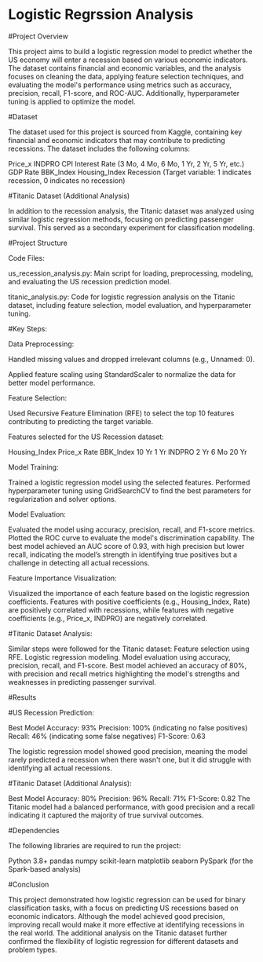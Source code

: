 # Logistic Regrssion Analysis

#Project Overview

This project aims to build a logistic regression model to predict whether the US economy will enter a recession based on various economic indicators. The dataset contains financial and economic variables, and the analysis focuses on cleaning the data, applying feature selection techniques, and evaluating the model's performance using metrics such as accuracy, precision, recall, F1-score, and ROC-AUC. Additionally, hyperparameter tuning is applied to optimize the model.

#Dataset

The dataset used for this project is sourced from Kaggle, containing key financial and economic indicators that may contribute to predicting recessions. The dataset includes the following columns:

Price_x
INDPRO
CPI
Interest Rate (3 Mo, 4 Mo, 6 Mo, 1 Yr, 2 Yr, 5 Yr, etc.)
GDP
Rate
BBK_Index
Housing_Index
Recession (Target variable: 1 indicates recession, 0 indicates no recession)

#Titanic Dataset (Additional Analysis)

In addition to the recession analysis, the Titanic dataset was analyzed using similar logistic regression methods, focusing on predicting passenger survival. This served as a secondary experiment for classification modeling.

#Project Structure

Code Files:

us_recession_analysis.py: Main script for loading, preprocessing, modeling, and evaluating the US recession prediction model.

titanic_analysis.py: Code for logistic regression analysis on the Titanic dataset, including feature selection, model evaluation, and hyperparameter tuning.

#Key Steps:

Data Preprocessing:

Handled missing values and dropped irrelevant columns (e.g., Unnamed: 0).

Applied feature scaling using StandardScaler to normalize the data for better model performance.

Feature Selection:

Used Recursive Feature Elimination (RFE) to select the top 10 features contributing to predicting the target variable.

Features selected for the US Recession dataset:

Housing_Index
Price_x
Rate
BBK_Index
10 Yr
1 Yr
INDPRO
2 Yr
6 Mo
20 Yr

Model Training:

Trained a logistic regression model using the selected features.
Performed hyperparameter tuning using GridSearchCV to find the best parameters for regularization and solver options.

Model Evaluation:

Evaluated the model using accuracy, precision, recall, and F1-score metrics.
Plotted the ROC curve to evaluate the model's discrimination capability.
The best model achieved an AUC score of 0.93, with high precision but lower recall, indicating the model’s strength in identifying true positives but a challenge in detecting all actual recessions.

Feature Importance Visualization:

Visualized the importance of each feature based on the logistic regression coefficients. Features with positive coefficients (e.g., Housing_Index, Rate) are positively correlated with recessions, while features with negative coefficients (e.g., Price_x, INDPRO) are negatively correlated.

#Titanic Dataset Analysis:

Similar steps were followed for the Titanic dataset:
Feature selection using RFE.
Logistic regression modeling.
Model evaluation using accuracy, precision, recall, and F1-score.
Best model achieved an accuracy of 80%, with precision and recall metrics highlighting the model's strengths and weaknesses in predicting passenger survival.

#Results

#US Recession Prediction:

Best Model Accuracy: 93%
Precision: 100% (indicating no false positives)
Recall: 46% (indicating some false negatives)
F1-Score: 0.63

The logistic regression model showed good precision, meaning the model rarely predicted a recession when there wasn't one, but it did struggle with identifying all actual recessions.

#Titanic Dataset (Additional Analysis):

Best Model Accuracy: 80%
Precision: 96%
Recall: 71%
F1-Score: 0.82
The Titanic model had a balanced performance, with good precision and a recall indicating it captured the majority of true survival outcomes.

#Dependencies

The following libraries are required to run the project:

Python 3.8+
pandas
numpy
scikit-learn
matplotlib
seaborn
PySpark (for the Spark-based analysis)

#Conclusion

This project demonstrated how logistic regression can be used for binary classification tasks, with a focus on predicting US recessions based on economic indicators. Although the model achieved good precision, improving recall would make it more effective at identifying recessions in the real world. The additional analysis on the Titanic dataset further confirmed the flexibility of logistic regression for different datasets and problem types.









